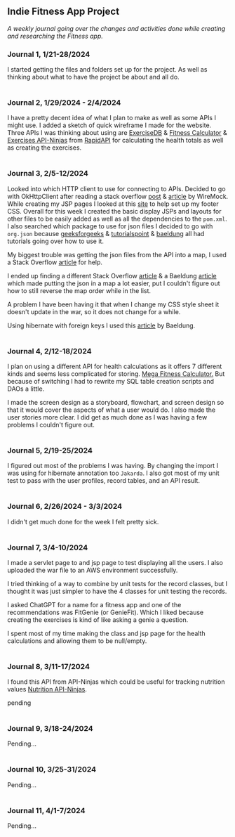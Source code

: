 ## Indie Fitness App Project
*A weekly journal going over the changes and activities done while creating and researching the Fitness app.*

### Journal 1, 1/21-28/2024
I started getting the files and folders set up for the project.
As well as thinking about what to have the project be about and all do.
    <br><br>
### Journal 2, 1/29/2024 - 2/4/2024
I have a pretty decent idea of what I plan to make as well as some APIs I might use.
I added a sketch of quick wireframe I made for the website.
Three APIs I was thinking about using are
[ExerciseDB](https://rapidapi.com/justin-WFnsXH_t6/api/exercisedb/)
& [Fitness Calculator](https://rapidapi.com/malaaddincelik/api/fitness-calculator/)
& [Exercises API-Ninjas](https://rapidapi.com/apininjas/api/exercises-by-api-ninjas/)
from [RapidAPI](https://rapidapi.com/search/fitness) for calculating the health totals as well as creating the exercises.
    <br><br>
### Journal 3, 2/5-12/2024
Looked into which HTTP client to use for connecting to APIs. Decided to go with OkHttpClient after reading a stack overflow [post](https://stackoverflow.com/questions/42392778/okhttp-or-httpclient-which-offers-better-functionality-and-more-efficiency) & [article](https://www.wiremock.io/post/java-http-client-comparison) by WireMock.
While creating my JSP pages I looked at this [site](https://www.freecodecamp.org/news/how-to-keep-your-footer-where-it-belongs-59c6aa05c59c/) to help set up my footer CSS.
Overall for this week I created the basic display JSPs and layouts for other files to be easily added as well as all the dependencies to the `pom.xml`.
I also searched which package to use for json files I decided to go with `org.json` because
[geeksforgeeks](https://www.geeksforgeeks.org/parse-json-java/)
& [tutorialspoint](https://www.tutorialspoint.com/how-can-we-read-a-json-file-in-java)
& [baeldung](https://www.baeldung.com/java-org-json)
all had tutorials going over how to use it.

My biggest trouble was getting the json files from the API into a map, I used a Stack Overflow
[article](https://stackoverflow.com/questions/1568762/accessing-members-of-items-in-a-jsonarray-with-java)
for help.

I ended up finding a different Stack Overflow
[article](https://stackoverflow.com/questions/443499/convert-json-to-map)
& a Baeldung [article](https://www.baeldung.com/java-json-maps-comparison)
which made putting the json in a map a lot easier, put I couldn't figure out how to still reverse the map order while in the list.

A problem I have been having it that when I change my CSS style sheet it doesn't update in the war, so it does not change for a while.

Using hibernate with foreign keys I used this [article](https://www.baeldung.com/hibernate-one-to-many) by Baeldung.
    <br><br>
### Journal 4, 2/12-18/2024
I plan on using a different API for health calculations as it offers 7 different kinds and seems less complicated for storing. 
[Mega Fitness Calculator.](https://rapidapi.com/bejjaothmane/api/mega-fitness-calculator1/) 
But because of switching I had to rewrite my SQL table creation scripts and DAOs a little.

I made the screen design as a storyboard, flowchart, and screen design so that it would cover 
the aspects of what a user would do. I also made the user stories more clear. 
I did get as much done as I was having a few problems I couldn't figure out.
    <br><br>
### Journal 5, 2/19-25/2024
I figured out most of the problems I was having. 
By changing the import I was using for hibernate annotation too `Jakarda`.
I also got most of my unit test to pass with the user profiles, record tables, and an API result.
    <br><br>
### Journal 6, 2/26/2024 - 3/3/2024
I didn't get much done for the week I felt pretty sick.
    <br><br>
### Journal 7, 3/4-10/2024
I made a servlet page to and jsp page to test displaying all the users. 
I also uploaded the war file to an AWS environment successfully.

I tried thinking of a way to combine by unit tests for the record classes, 
but I thought it was just simpler to have the 4 classes for unit testing the records.

I asked ChatGPT for a name for a fitness app and one of the recommendations was FitGenie (or GenieFit). 
Which I liked because creating the exercises is kind of like asking a genie a question.

I spent most of my time making the class and jsp page for the health calculations and allowing them to be null/empty.
   <br><br>
### Journal 8, 3/11-17/2024
I found this API from API-Ninjas which could be useful for tracking nutrition values
[Nutrition API-Ninjas](https://rapidapi.com/apininjas/api/nutrition-by-api-ninjas).

pending
    <br><br>
### Journal 9, 3/18-24/2024
Pending...
    <br><br>
### Journal 10, 3/25-31/2024
Pending...
    <br><br>
### Journal 11, 4/1-7/2024
Pending...
    <br><br>